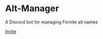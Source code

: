 ﻿# Alt-Manager

A Discord bot for managing Fornite alt names

[Invite](https://discord.com/api/oauth2/authorize?client_id=1206554784811712533&permissions=0&scope=bot%20applications.commands)
